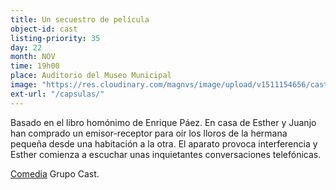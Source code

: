 ```yaml
---
title: Un secuestro de película
object-id: cast
listing-priority: 35
day: 22
month: NOV
time: 19h00
place: Auditorio del Museo Municipal
image: "https://res.cloudinary.com/magnvs/image/upload/v1511154656/cast_olaacj.jpg"
ext-url: "/capsulas/"
---
```


Basado en el libro homónimo de Enrique Páez. En casa de Esther y Juanjo han comprado un emisor-receptor para oír los lloros de la hermana pequeña desde una habitación a la otra. El aparato provoca interferencia y Esther comienza a escuchar unas inquietantes conversaciones telefónicas.

<u>Comedia</u> Grupo Cast.
